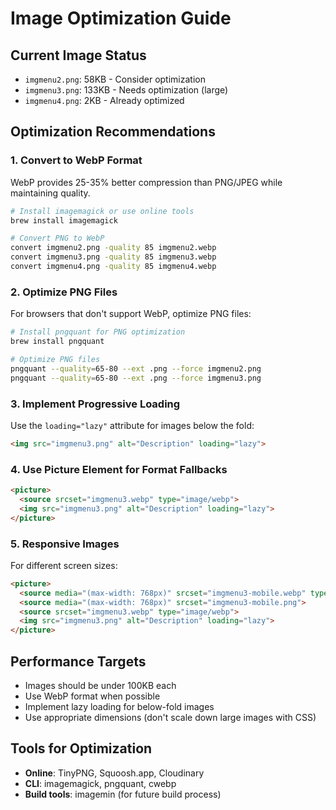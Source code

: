 # Image Optimization Guide

## Current Image Status
- `imgmenu2.png`: 58KB - Consider optimization
- `imgmenu3.png`: 133KB - Needs optimization (large)
- `imgmenu4.png`: 2KB - Already optimized

## Optimization Recommendations

### 1. Convert to WebP Format
WebP provides 25-35% better compression than PNG/JPEG while maintaining quality.

```bash
# Install imagemagick or use online tools
brew install imagemagick

# Convert PNG to WebP
convert imgmenu2.png -quality 85 imgmenu2.webp
convert imgmenu3.png -quality 85 imgmenu3.webp
convert imgmenu4.png -quality 85 imgmenu4.webp
```

### 2. Optimize PNG Files
For browsers that don't support WebP, optimize PNG files:

```bash
# Install pngquant for PNG optimization
brew install pngquant

# Optimize PNG files
pngquant --quality=65-80 --ext .png --force imgmenu2.png
pngquant --quality=65-80 --ext .png --force imgmenu3.png
```

### 3. Implement Progressive Loading
Use the `loading="lazy"` attribute for images below the fold:

```html
<img src="imgmenu3.png" alt="Description" loading="lazy">
```

### 4. Use Picture Element for Format Fallbacks
```html
<picture>
  <source srcset="imgmenu3.webp" type="image/webp">
  <img src="imgmenu3.png" alt="Description" loading="lazy">
</picture>
```

### 5. Responsive Images
For different screen sizes:

```html
<picture>
  <source media="(max-width: 768px)" srcset="imgmenu3-mobile.webp" type="image/webp">
  <source media="(max-width: 768px)" srcset="imgmenu3-mobile.png">
  <source srcset="imgmenu3.webp" type="image/webp">
  <img src="imgmenu3.png" alt="Description" loading="lazy">
</picture>
```

## Performance Targets
- Images should be under 100KB each
- Use WebP format when possible
- Implement lazy loading for below-fold images
- Use appropriate dimensions (don't scale down large images with CSS)

## Tools for Optimization
- **Online**: TinyPNG, Squoosh.app, Cloudinary
- **CLI**: imagemagick, pngquant, cwebp
- **Build tools**: imagemin (for future build process)